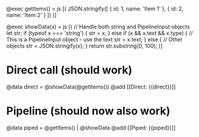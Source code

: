 @exec getItems() = js [(
  JSON.stringify([
    { id: 1, name: 'Item 1' },
    { id: 2, name: 'Item 2' }
  ])
)]

@exec showData(x) = js [(
  // Handle both string and PipelineInput objects
  let str;
  if (typeof x === 'string') {
    str = x;
  } else if (x && x.text && x.type) {
    // This is a PipelineInput object - use the text
    str = x.text;
  } else {
    // Other objects
    str = JSON.stringify(x);
  }
  return str.substring(0, 100);
)]

# Direct call (should work)
@data direct = @showData(@getItems())
@add [[Direct: {{direct}}]]

# Pipeline (should now also work)  
@data piped = @getItems() | @showData
@add [[Piped: {{piped}}]]